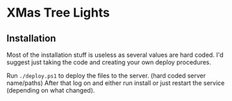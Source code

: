 # XMas Tree  Lights

## Installation

Most of the installation stuff is useless as several values are hard coded. I'd suggest just taking the code and creating your own deploy procedures.

Run `./deploy.ps1` to deploy the files to the server. (hard coded server name/paths)
After that log on and either run install or just restart the service (depending on what changed).
